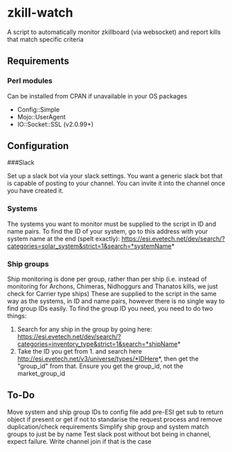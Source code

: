# zkill-watch
A script to automatically monitor zkillboard (via websocket) and report kills that match specific criteria

## Requirements

### Perl modules

Can be installed from CPAN if unavailable in your OS packages
* Config::Simple
* Mojo::UserAgent
* IO::Socket::SSL (v2.0.99+)

## Configuration

###Slack

Set up a slack bot via your slack settings. You want a generic slack bot that is capable of posting to your channel. You can invite it into the channel once you have created it.

### Systems

The systems you want to monitor must be supplied to the script in ID and name pairs.
To find the ID of your system, go to this address with your system name at the end (spelt exactly): https://esi.evetech.net/dev/search/?categories=solar_system&strict=1&search=*systemName*

### Ship groups

Ship monitoring is done per group, rather than per ship (i.e. instead of monitoring for Archons, Chimeras, Nidhoggurs and Thanatos kills, we just check for Carrier type ships)
These are supplied to the script in the same way as the systems, in ID and name pairs, however there is no single way to find group IDs easily.
To find the group ID you need, you need to do two things:
1. Search for any ship in the group by going here: https://esi.evetech.net/dev/search/?categories=inventory_type&strict=1&search=*shipName*
2. Take the ID you get from 1. and search here http://esi.evetech.net/v3/universe/types/*IDHere*, then get the "group_id" from that. Ensure you get the group_id, not the market_group_id

## To-Do

Move system and ship group IDs to config file
add pre-ESI get sub to return object if present or get if not to standarise the request process and remove duplication/check requirements
Simplify ship group and system match groups to just be by name
Test slack post without bot being in channel, expect failure. Write channel join if that is the case
